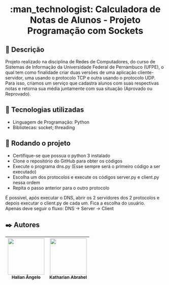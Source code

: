 <h1 align="center">:man_technologist: Calculadora de Notas de Alunos - Projeto Programação com Sockets</h1>

## :memo: Descrição
Projeto realizado na disciplina de Redes de Computadores, do curso de Sistemas de Informação da Universidade Federal de Pernambuco (UFPE), o qual tem como finalidade criar duas versões de uma aplicação cliente-servidor, uma usando o protocolo TCP e outra usando o protocolo UDP. Para isso, criamos um serviço que cadastra alunos com suas respectivas notas e retorna sua média juntamente com sua situação (Aprovado ou Reprovado).

## :wrench: Tecnologias utilizadas
- Linguagem de Programação: Python
- Bibliotecas: socket; threading

## :rocket: Rodando o projeto
- Certifique-se que possua o python 3 instalado
- Clone o repositório do GitHub para obter os códigos
- Execute o programa dns.py (Esse sempre será o primeiro código a ser executado)
- Escolha um dos protocolos e execute os códigos server.py e client.py nessa ordem
- Repita o passo anterior para o outro protocolo

É possível, após executar o DNS, abrir os 2 servidores dos 2 protocolos e depois executar o client.py de cada um. Fica a escolha do usuário.  
Apenas deve seguir o fluxo: DNS -> Server -> Client




## ✒️ Autores

| [<img src="https://avatars.githubusercontent.com/u/109428550?v=4" width=115><br><sub>Hallan Ângelo</sub>](https://github.com/hallanangelo) | [<img src="https://avatars.githubusercontent.com/u/104030171?v=4" width=115><br><sub>Katharian Abrahel</sub>](https://github.com/katharianabrahel) |
| :-----------------------------------------------------------------------------------------------------------------------------------------: | :-------------------------------------------------------------------------------------------------------------------------------------: |
